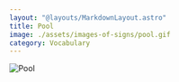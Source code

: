 ```yaml
---
layout: "@layouts/MarkdownLayout.astro"
title: Pool
image: ./assets/images-of-signs/pool.gif
category: Vocabulary
---
```


![Pool](@signs/pool.gif)
